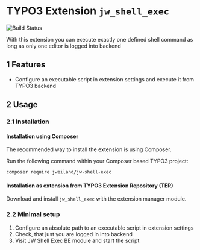 # TYPO3 Extension `jw_shell_exec`

![Build Status](https://github.com/jweiland-net/jw_shell_exec/workflows/CI/badge.svg)

With this extension you can execute exactly one defined shell command as long as only
one editor is logged into backend

## 1 Features

* Configure an executable script in extension settings and execute it from TYPO3 backend

## 2 Usage

### 2.1 Installation

#### Installation using Composer

The recommended way to install the extension is using Composer.

Run the following command within your Composer based TYPO3 project:

```
composer require jweiland/jw-shell-exec
```

#### Installation as extension from TYPO3 Extension Repository (TER)

Download and install `jw_shell_exec` with the extension manager module.

### 2.2 Minimal setup

1) Configure an absolute path to an executable script in extension settings
2) Check, that just you are logged in into backend
3) Visit JW Shell Exec BE module and start the script
